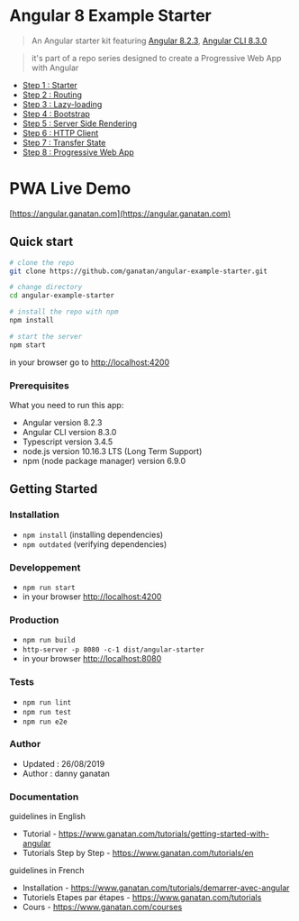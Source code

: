# Angular 8 Example Starter

> An Angular starter kit featuring [Angular 8.2.3](https://angular.io), [Angular CLI 8.3.0](https://cli.angular.io/)

> it's part of a repo series designed to create a Progressive Web App with Angular

* [Step 1 : Starter](https://github.com/ganatan/angular-starter)
* [Step 2 : Routing](https://github.com/ganatan/angular-starter-routing)
* [Step 3 : Lazy-loading](https://github.com/ganatan/angular-starter-lazy)
* [Step 4 : Bootstrap](https://github.com/ganatan/angular-starter-bootstrap)
* [Step 5 : Server Side Rendering](https://github.com/ganatan/angular-starter-ssr)
* [Step 6 : HTTP Client](https://github.com/ganatan/angular-starter-httpclient)
* [Step 7 : Transfer State](https://github.com/ganatan/angular-starter-transferstate)
* [Step 8 : Progressive Web App](https://github.com/ganatan/angular8-example-pwa)

# PWA Live Demo
[https://angular.ganatan.com](https://angular.ganatan.com)


## Quick start

```bash
# clone the repo
git clone https://github.com/ganatan/angular-example-starter.git

# change directory
cd angular-example-starter

# install the repo with npm
npm install

# start the server
npm start

```
in your browser go to [http://localhost:4200](http://localhost:4200) 

### Prerequisites
What you need to run this app:
* Angular version 8.2.3
* Angular CLI version 8.3.0
* Typescript version 3.4.5
* node.js version 10.16.3 LTS (Long Term Support)
* npm (node package manager) version 6.9.0

## Getting Started


### Installation
* `npm install` (installing dependencies)
* `npm outdated` (verifying dependencies)

### Developpement
* `npm run start`
* in your browser [http://localhost:4200](http://localhost:4200) 

### Production 
* `npm run build`
* `http-server -p 8080 -c-1 dist/angular-starter`
* in your browser [http://localhost:8080](http://localhost:8080) 

### Tests
* `npm run lint`
* `npm run test`
* `npm run e2e`

### Author
* Updated : 26/08/2019
* Author  : danny ganatan

### Documentation

guidelines in English
-  Tutorial - https://www.ganatan.com/tutorials/getting-started-with-angular
-  Tutorials Step by Step - https://www.ganatan.com/tutorials/en

guidelines in French
- Installation - https://www.ganatan.com/tutorials/demarrer-avec-angular
- Tutoriels Etapes par étapes - https://www.ganatan.com/tutorials
- Cours - https://www.ganatan.com/courses

